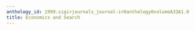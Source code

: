 ```yaml
---
anthology_id: 1999.sigirjournals_journal-ir0anthology0volumeA33A1.0
title: Economics and Search
---
```

